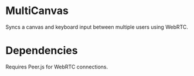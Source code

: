 MultiCanvas
===========
Syncs a canvas and keyboard input between multiple users using WebRTC.

Dependencies
============
Requires Peer.js for WebRTC connections.

